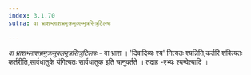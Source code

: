 ```yaml
---
index: 3.1.70
sutra: वा भ्राशभ्लाशभ्रमुक्रमुक्लमुत्रसित्रुटिलषः

---
```

_वा भ्राशभ्लाशभ्रमुक्रमुक्लमुत्रसित्रुटिलषः_ - वा भ्राश । 'दिवादिब्यः श्य' नित्यतः श्यन्निति,कर्तरि श॑बित्यतः कर्तरीति,सार्वधातुके य॑गित्यतः सार्वधातुक इति चानुवर्तते । तदाह -एभ्यः श्यन्वेत्यादि ।